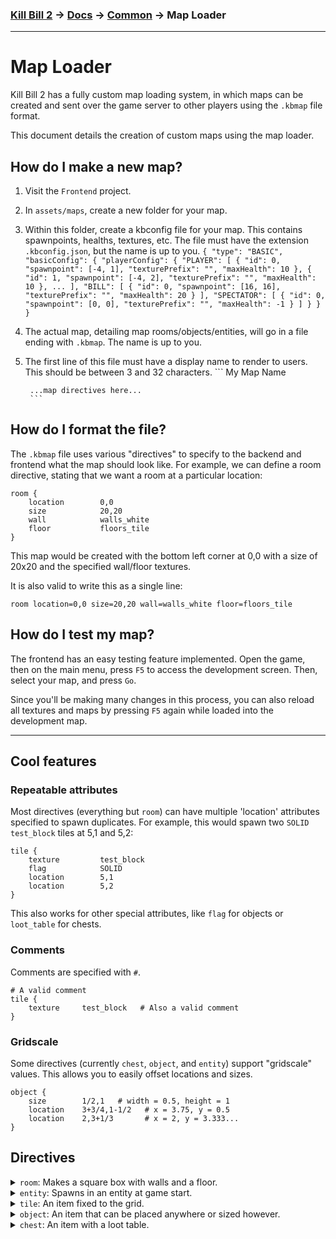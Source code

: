 ### [Kill Bill 2](../../README.md) → [Docs](../README.md) → [Common](README.md) → Map Loader
---

# Map Loader

Kill Bill 2 has a fully custom map loading system, in which maps can be created and sent over the game server to other players using the `.kbmap` file format.

This document details the creation of custom maps using the map loader.

## How do I make a new map?

1. Visit the `Frontend` project.
2. In `assets/maps`, create a new folder for your map.
3. Within this folder, create a kbconfig file for your map. This contains spawnpoints, healths, textures, etc. The file must have the extension `.kbconfig.json`, but the name is up to you.
        ```
            {
                "type": "BASIC",
                "basicConfig": {
                    "playerConfig": {
                        "PLAYER": [
                            {
                                "id": 0,
                                "spawnpoint": [-4, 1],
                                "texturePrefix": "",
                                "maxHealth": 10
                            },
                            {
                                "id": 1,
                                "spawnpoint": [-4, 2],
                                "texturePrefix": "",
                                "maxHealth": 10
                            },
                            ...
                        ],
                        "BILL": [
                            {
                                "id": 0,
                                "spawnpoint": [16, 16],
                                "texturePrefix": "",
                                "maxHealth": 20
                            }
                        ],
                        "SPECTATOR": [
                            {
                                "id": 0,
                                "spawnpoint": [0, 0],
                                "texturePrefix": "",
                                "maxHealth": -1
                            }
                        ]
                    }
                }
            }
        ```
4. The actual map, detailing map rooms/objects/entities, will go in a file ending with `.kbmap`. The name is up to you.
5. The first line of this file must have a display name to render to users. This should be between 3 and 32 characters.
        ```
        My Map Name

        ...map directives here...
        ``` 

## How do I format the file?
The `.kbmap` file uses various "directives" to specify to the backend and frontend what the map should look like. For example, we can define a room directive, stating that we want a room at a particular location:
```
room {
    location        0,0
    size            20,20
    wall            walls_white
    floor           floors_tile
}
```

This map would be created with the bottom left corner at 0,0 with a size of 20x20 and the specified wall/floor textures.

It is also valid to write this as a single line:
```
room location=0,0 size=20,20 wall=walls_white floor=floors_tile
```

## How do I test my map?
The frontend has an easy testing feature implemented. Open the game, then on the main menu, press `F5` to access the development screen. Then, select your map, and press `Go`.

Since you'll be making many changes in this process, you can also reload all textures and maps by pressing `F5` again while loaded into the development map.

---

## Cool features
### Repeatable attributes
Most directives (everything but `room`) can have multiple 'location' attributes specified to spawn duplicates. For example, this would spawn two `SOLID` `test_block` tiles at 5,1 and 5,2:
```
tile {
    texture         test_block
    flag            SOLID
    location        5,1
    location        5,2
}
```

This also works for other special attributes, like `flag` for objects or `loot_table` for chests.

### Comments
Comments are specified with `#`.
```
# A valid comment
tile {
    texture     test_block   # Also a valid comment
}
```

### Gridscale
Some directives (currently `chest`, `object`, and `entity`) support "gridscale" values. This allows you to easily offset locations and sizes.
```
object {
    size        1/2,1   # width = 0.5, height = 1
    location    3+3/4,1-1/2   # x = 3.75, y = 0.5
    location    2,3+1/3       # x = 2, y = 3.333...
}
```

## Directives
<details>
    <summary><code>room</code>: Makes a square box with walls and a floor.</summary>

##### Arguments
* **location** (int `x,y`): Coordinates to the bottom left corner of the room
* **size** (int `x,y`): Width and height of the room
* **wall** (texture): Name of the texture set for walls
* **floor** (texture): Name of the texture set for floors
* ***exclude_wall*** (optional repeatable int `x,y`): Does not add a wall at `x,y`
* ***wall_override*** (optional repeatable texture,int `texture,x,y`): Replaces the wall texture at `x,y` with `texture`

##### Sample
```
room {
    location        -6,0                # Bottom left tile is at -6, 0
    size            7,9                 # Width = 7, height = 9
    wall            walls_white         # Uses the "walls_white" set
    floor           floors_tile         # Uses the "floors_tile" set
    #exclude_wall   0,1                 # Does not add a wall at 0, 1
    #wall_override  walls_white_b,0,0   # Replaces the texture for the wall at 0,0 with walls_white_b
}
```
</details>

<details>
    <summary><code>entity</code>: Spawns in an entity at game start.</summary>

##### Arguments
* **type** (EntityType): Type of entity to spawn. One of `EMPLOYEE`, `CLAYMORE_ROOMBA`.
* **location** (repeatable float/gridscale `x,y`): Coordinates to spawn this entity at
* ***size*** (optional float/gridscale `x,y`): Width and height of the entity
* ***rotation*** (optional int): Default rotation of the entity
* ***held_item*** (optional texture): Texture of the item the entity should be holding

##### Sample
```
entity {
  type          CLAYMORE_ROOMBA   # Spawns in a ClaymoreRoomba
  location      12,3              # Spawnpoint of 12,3
  #size         2,2               # Makes it really big
  #rotation     180               # Upside down
  #held_item    dynamite          # Kaboom
}
```
</details>

<details>
    <summary><code>tile</code>: An item fixed to the grid.</summary>

##### Arguments
* **texture** (texture): Name of the texture to use
* **location** (repeatable int `x,y`): Coordinates to spawn this tile at
* ***flag*** (optional repeatable ObjectFlag): Object flags to add
* ***size*** (optional int `x,y`): Width and height of the tile, defaults to 1,1
* ***rotation*** (optional int): Rotation of the tile's texture

##### Sample
```
tile {
  texture      objects_desk_1_2     # Texture
  #flag        SOLID                # Collidable
  #flag        INTERACTABLE         # If you wanted another one
  location     7,7                  # Bottom left at 7,7
  #size        1,2                  # Makes it longer
  #location    8,8                  # More
  #location    9,9                  # MORE
  #rotation    90                   # Sideways
}
```
</details>

<details>
    <summary><code>object</code>: An item that can be placed anywhere or sized however.</summary>

##### Arguments
* **texture** (texture): Name of the texture to use
* **location** (repeatable float/gridscale `x,y`): Coordinates to spawn this object at
* ***flag*** (optional repeatable ObjectFlag): Object flags to add
* ***size*** (optional float/gridscale `x,y`): Width and height of the object, defaults to 1,1
* ***rotation*** (optional int): Rotation of the object's texture

##### Sample
```
object {
  texture      objects_mug          # Texture
  #flag        SOLID                # Collidable
  location     7+1/2,7-3/4          # Bottom left at 7.5,6.25
  #size        1/2,1/2              # Small
  #rotation    270                  # Weeeeeeee
}
```
</details>

<details>
    <summary><code>chest</code>: An item with a loot table.</summary>

##### Arguments
* **texture** (texture): Name of the texture to use
* **openTexture** (texture): Name of the texture to use when opened
* **location** (repeatable float/gridscale `x,y`): Coordinates to spawn this chest at
* **loot_table** (repeatable int,ItemType `chance,item`): Chance of roll (out of sum) and item type
* ***flag*** (optional repeatable ObjectFlag): Object flags to add (`INTERACTABLE` is added by default)
* ***size*** (optional float/gridscale `x,y`): Width and height of the object, defaults to 1,1
* ***rotation*** (optional int): Rotation of the object's texture

##### Sample
```
chest {
  texture           objects_briefcase        # Briefcase
  open_texture      objects_briefcase_open   # Open briefcase
  location          1,1                      # You can figure this one out
  # Numbers are percentages, does not have to add to 100 (ie: 2, 1, 1 is identical)
  loot_table        50,SWORD                 # SWORD has a 50/100 chance
  loot_table        25,SPEAR                 # SPEAR has a 25/100 chance
  loot_table        25,HEALTH_POTION         # HEALTH_POTION has a 25/100 chance
  #flag             SOLID                    # No walk through the chest
  #rotation         172                      # ?????
  #size             20,20                    # Really can't miss it
}
```
</details>